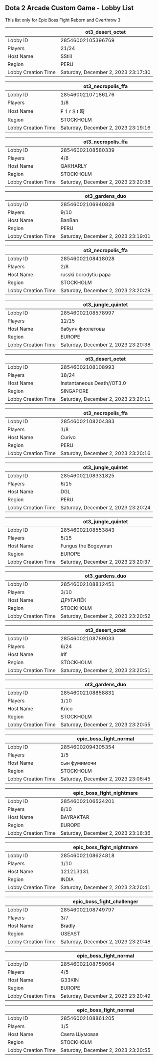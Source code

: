 ## Dota 2 Arcade Custom Game - Lobby List

This list only for Epic Boss Fight Reborn and Overthrow 3

|  | ot3_desert_octet |
| ------ | ------ |
| Lobby ID | 28546002105396769 |
| Players | 21/24 |
| Host Name | SStiil |
| Region | PERU |
| Lobby Creation Time | Saturday, December 2, 2023 23:17:30 |


|  | ot3_necropolis_ffa |
| ------ | ------ |
| Lobby ID | 28546002107186176 |
| Players | 1/8 |
| Host Name | F 1 r S t 時 |
| Region | STOCKHOLM |
| Lobby Creation Time | Saturday, December 2, 2023 23:19:16 |


|  | ot3_necropolis_ffa |
| ------ | ------ |
| Lobby ID | 28546002108580339 |
| Players | 4/8 |
| Host Name | QAKHARLY |
| Region | STOCKHOLM |
| Lobby Creation Time | Saturday, December 2, 2023 23:20:38 |


|  | ot3_gardens_duo |
| ------ | ------ |
| Lobby ID | 28546002106940828 |
| Players | 9/10 |
| Host Name | BanBan |
| Region | PERU |
| Lobby Creation Time | Saturday, December 2, 2023 23:19:01 |


|  | ot3_necropolis_ffa |
| ------ | ------ |
| Lobby ID | 28546002108418028 |
| Players | 2/8 |
| Host Name | russki borodytiu papa |
| Region | STOCKHOLM |
| Lobby Creation Time | Saturday, December 2, 2023 23:20:29 |


|  | ot3_jungle_quintet |
| ------ | ------ |
| Lobby ID | 28546002108578997 |
| Players | 12/15 |
| Host Name | бабуин фиолетовы |
| Region | EUROPE |
| Lobby Creation Time | Saturday, December 2, 2023 23:20:38 |


|  | ot3_desert_octet |
| ------ | ------ |
| Lobby ID | 28546002108108993 |
| Players | 18/24 |
| Host Name | Instantaneous Death//OT3.0 |
| Region | SINGAPORE |
| Lobby Creation Time | Saturday, December 2, 2023 23:20:11 |


|  | ot3_necropolis_ffa |
| ------ | ------ |
| Lobby ID | 28546002108204383 |
| Players | 1/8 |
| Host Name | Curivo |
| Region | PERU |
| Lobby Creation Time | Saturday, December 2, 2023 23:20:16 |


|  | ot3_jungle_quintet |
| ------ | ------ |
| Lobby ID | 28546002108331825 |
| Players | 6/15 |
| Host Name | DGL |
| Region | PERU |
| Lobby Creation Time | Saturday, December 2, 2023 23:20:24 |


|  | ot3_jungle_quintet |
| ------ | ------ |
| Lobby ID | 28546002108553843 |
| Players | 5/15 |
| Host Name | Fungus the Bogeyman |
| Region | EUROPE |
| Lobby Creation Time | Saturday, December 2, 2023 23:20:37 |


|  | ot3_gardens_duo |
| ------ | ------ |
| Lobby ID | 28546002108812451 |
| Players | 3/10 |
| Host Name | ДРУГАЛЁК |
| Region | STOCKHOLM |
| Lobby Creation Time | Saturday, December 2, 2023 23:20:52 |


|  | ot3_desert_octet |
| ------ | ------ |
| Lobby ID | 28546002108789033 |
| Players | 6/24 |
| Host Name | Irif |
| Region | STOCKHOLM |
| Lobby Creation Time | Saturday, December 2, 2023 23:20:51 |


|  | ot3_gardens_duo |
| ------ | ------ |
| Lobby ID | 28546002108858831 |
| Players | 1/10 |
| Host Name | Krico |
| Region | STOCKHOLM |
| Lobby Creation Time | Saturday, December 2, 2023 23:20:55 |


|  | epic_boss_fight_normal |
| ------ | ------ |
| Lobby ID | 28546002094305354 |
| Players | 1/5 |
| Host Name | сын фумимочи |
| Region | STOCKHOLM |
| Lobby Creation Time | Saturday, December 2, 2023 23:06:45 |


|  | epic_boss_fight_nightmare |
| ------ | ------ |
| Lobby ID | 28546002106524201 |
| Players | 8/10 |
| Host Name | BAYRAKTAR |
| Region | EUROPE |
| Lobby Creation Time | Saturday, December 2, 2023 23:18:36 |


|  | epic_boss_fight_nightmare |
| ------ | ------ |
| Lobby ID | 28546002108624818 |
| Players | 1/10 |
| Host Name | 121213131 |
| Region | INDIA |
| Lobby Creation Time | Saturday, December 2, 2023 23:20:41 |


|  | epic_boss_fight_challenger |
| ------ | ------ |
| Lobby ID | 28546002108749797 |
| Players | 3/7 |
| Host Name | Bradly |
| Region | USEAST |
| Lobby Creation Time | Saturday, December 2, 2023 23:20:48 |


|  | epic_boss_fight_normal |
| ------ | ------ |
| Lobby ID | 28546002108759064 |
| Players | 4/5 |
| Host Name | G33KIN |
| Region | EUROPE |
| Lobby Creation Time | Saturday, December 2, 2023 23:20:49 |


|  | epic_boss_fight_normal |
| ------ | ------ |
| Lobby ID | 28546002108861205 |
| Players | 1/5 |
| Host Name | Света Шумовая |
| Region | STOCKHOLM |
| Lobby Creation Time | Saturday, December 2, 2023 23:20:55 |


